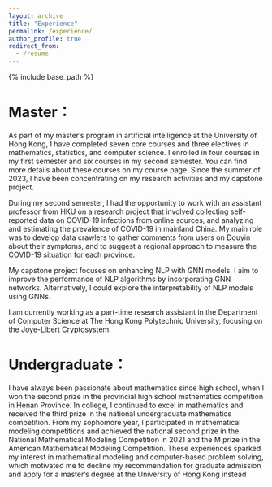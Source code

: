 ```yaml
---
layout: archive
title: "Experience"
permalink: /experience/
author_profile: true
redirect_from:
  - /resume
---
```


{% include base_path %}

Master：
====
As part of my master’s program in artificial intelligence at the University of Hong Kong, I have completed seven core courses and three electives in mathematics, statistics, and computer science. I enrolled in four courses in my first semester and six courses in my second semester. You can find more details about these courses on my course page. Since the summer of 2023, I have been concentrating on my research activities and my capstone project. 


During my second semester, I had the opportunity to work with an assistant professor from HKU on a research project that involved collecting self-reported data on COVID-19 infections from online sources, and analyzing and estimating the prevalence of COVID-19 in mainland China. My main role was to develop data crawlers to gather comments from users on Douyin about their symptoms, and to suggest a regional approach to measure the COVID-19 situation for each province. 


My capstone project focuses on enhancing NLP with GNN models. I aim to improve the performance of NLP algorithms by incorporating GNN networks. Alternatively, I could explore the interpretability of NLP models using GNNs. 


I am currently working as a part-time research assistant in the Department of Computer Science at The Hong Kong Polytechnic University, focusing on the Joye-Libert Cryptosystem.

Undergraduate：
====

I have always been passionate about mathematics since high school, when I won the second prize in the provincial high school mathematics competition in Henan Province. In college, I continued to excel in mathematics and received the third prize in the national undergraduate mathematics competition. From my sophomore year, I participated in mathematical modeling competitions and achieved the national second prize in the National Mathematical Modeling Competition in 2021 and the M prize in the American Mathematical Modeling Competition. These experiences sparked my interest in mathematical modeling and computer-based problem solving, which motivated me to decline my recommendation for graduate admission and apply for a master’s degree at the University of Hong Kong instead
